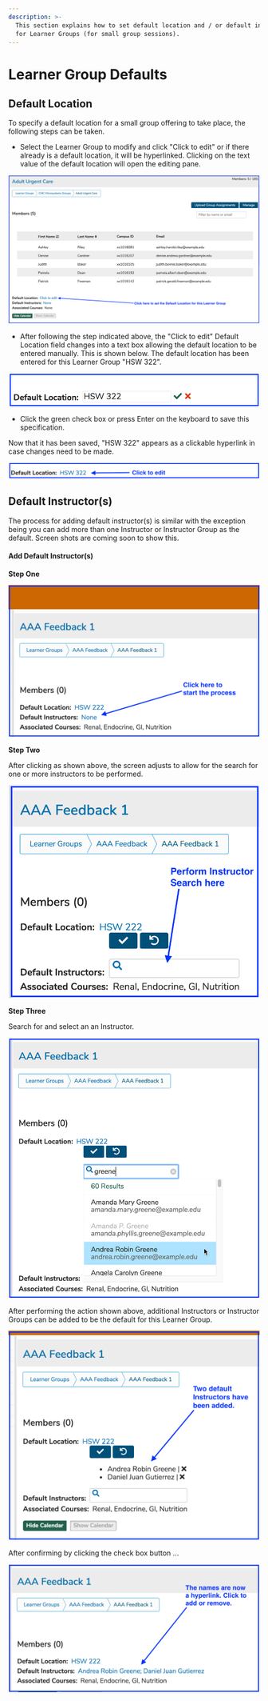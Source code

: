 ```yaml
---
description: >-
  This section explains how to set default location and / or default instructors
  for Learner Groups (for small group sessions).
---
```


# Learner Group Defaults

## 

## Default Location

To specify a default location for a small group offering to take place, the following steps can be taken.

* Select the Learner Group to modify and click "Click to edit" or if there already is a default location, it will be hyperlinked. Clicking on the text value of the default location will open the editing pane.

![Click to Edit](../.gitbook/assets/lgdefault1.png)

* After following the step indicated above, the "Click to edit" Default Location field changes into a text box allowing the default location to be entered manually. This is shown below. The default location has been entered for this Learner Group "HSW 322".

![](../.gitbook/assets/lgdefault2.png)

* Click the green check box or press Enter on the keyboard to save this specification.

Now that it has been saved, "HSW 322" appears as a clickable hyperlink in case changes need to be made.

![](../.gitbook/assets/lgdefault3.png)

## Default Instructor\(s\)

The process for adding default instructor\(s\) is similar with the exception being you can add more than one Instructor or Instructor Group as the default. Screen shots are coming soon to show this.

#### Add Default Instructor\(s\)

**Step One**

![](../.gitbook/assets/lgdefault4.png)

**Step Two**

After clicking as shown above, the screen adjusts to allow for the search for one or more instructors to be performed.

![](../.gitbook/assets/lgdefault5.png)

**Step Three**

Search for and select an an Instructor.

![](../.gitbook/assets/lgdefault6.png)

After performing the action shown above, additional Instructors or Instructor Groups can be added to be the default for this Learner Group.

![](../.gitbook/assets/lgdefault7.png)

After confirming by clicking the check box button ...

![](../.gitbook/assets/lgdefault8.png)


